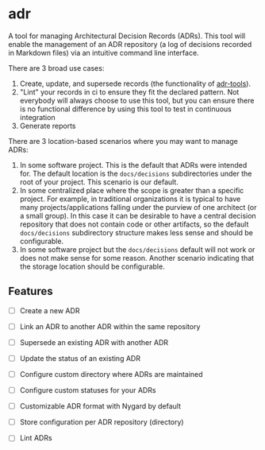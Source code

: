 # adr
A tool for managing Architectural Decision Records (ADRs). This tool will enable the management of an ADR repository (a log of decisions recorded in Markdown files) via an intuitive command line interface.

There are 3 broad use cases:
1. Create, update, and supersede records (the functionality of [adr-tools](https://github.com/npryce/adr-tools)).
2. "Lint" your records in ci to ensure they fit the declared pattern. Not everybody will always choose to use this tool, but you can ensure there is no functional difference by using this tool to test in continuous integration
3. Generate reports

There are 3 location-based scenarios where you may want to manage ADRs:
1. In some software project. This is the default that ADRs were intended for. The default location is the `docs/decisions` subdirectories under the root of your project. This scenario is our default.
2. In some centralized place where the scope is greater than a specific project. For example, in traditional organizations it is typical to have many projects/applications falling under the purview of one architect (or a small group). In this case it can be desirable to have a central decision repository that does not contain code or other artifacts, so the default `docs/decisions` subdirectory structure makes less sense and should be configurable.
3. In some software project but the `docs/decisions` default will not work or does not make sense for some reason. Another scenario indicating that the storage location should be configurable.

## Features

- [ ] Create a new ADR
- [ ] Link an ADR to another ADR within the same repository
- [ ] Supersede an existing ADR with another ADR
- [ ] Update the status of an existing ADR
- [ ] Configure custom directory where ADRs are maintained
- [ ] Configure custom statuses for your ADRs
- [ ] Customizable ADR format with Nygard by default
- [ ] Store configuration per ADR repository (directory)
- [ ] Lint ADRs

